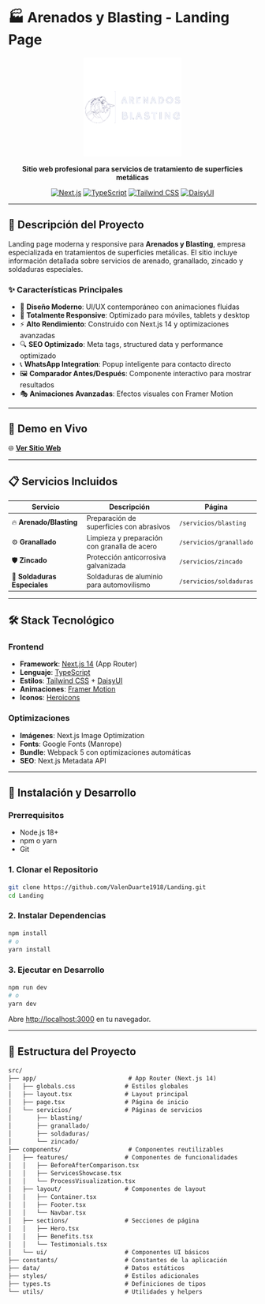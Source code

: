 # 🏭 Arenados y Blasting - Landing Page

<div align="center">
  <img src="public/img/logo2.webp" alt="Arenados y Blasting Logo" width="200"/>
  
  **Sitio web profesional para servicios de tratamiento de superficies metálicas**
  
  [![Next.js](https://img.shields.io/badge/Next.js-14-black?style=flat-square&logo=next.js)](https://nextjs.org/)
  [![TypeScript](https://img.shields.io/badge/TypeScript-5-blue?style=flat-square&logo=typescript)](https://www.typescriptlang.org/)
  [![Tailwind CSS](https://img.shields.io/badge/Tailwind-3-38B2AC?style=flat-square&logo=tailwind-css)](https://tailwindcss.com/)
  [![DaisyUI](https://img.shields.io/badge/DaisyUI-4-1AD1A5?style=flat-square)](https://daisyui.com/)
</div>

---

## 🎯 **Descripción del Proyecto**

Landing page moderna y responsive para **Arenados y Blasting**, empresa especializada en tratamientos de superficies metálicas. El sitio incluye información detallada sobre servicios de arenado, granallado, zincado y soldaduras especiales.

### ✨ **Características Principales**

- 🎨 **Diseño Moderno**: UI/UX contemporáneo con animaciones fluidas
- 📱 **Totalmente Responsive**: Optimizado para móviles, tablets y desktop
- ⚡ **Alto Rendimiento**: Construido con Next.js 14 y optimizaciones avanzadas
- 🔍 **SEO Optimizado**: Meta tags, structured data y performance optimizado
- 📞 **WhatsApp Integration**: Popup inteligente para contacto directo
- 🖼️ **Comparador Antes/Después**: Componente interactivo para mostrar resultados
- 🎭 **Animaciones Avanzadas**: Efectos visuales con Framer Motion

---

## 🚀 **Demo en Vivo**

🌐 **[Ver Sitio Web](https://arenadosyblasting.netlify.app/)**

---

## 📋 **Servicios Incluidos**

| Servicio | Descripción | Página |
|----------|-------------|---------|
| 🔥 **Arenado/Blasting** | Preparación de superficies con abrasivos | `/servicios/blasting` |
| ⚙️ **Granallado** | Limpieza y preparación con granalla de acero | `/servicios/granallado` |
| 🛡️ **Zincado** | Protección anticorrosiva galvanizada | `/servicios/zincado` |
| 🔧 **Soldaduras Especiales** | Soldaduras de aluminio para automovilismo | `/servicios/soldaduras` |

---

## 🛠️ **Stack Tecnológico**

### **Frontend**
- **Framework**: [Next.js 14](https://nextjs.org/) (App Router)
- **Lenguaje**: [TypeScript](https://www.typescriptlang.org/)
- **Estilos**: [Tailwind CSS](https://tailwindcss.com/) + [DaisyUI](https://daisyui.com/)
- **Animaciones**: [Framer Motion](https://www.framer.com/motion/)
- **Iconos**: [Heroicons](https://heroicons.com/)

### **Optimizaciones**
- **Imágenes**: Next.js Image Optimization
- **Fonts**: Google Fonts (Manrope)
- **Bundle**: Webpack 5 con optimizaciones automáticas
- **SEO**: Next.js Metadata API

---

## 🚀 **Instalación y Desarrollo**

### **Prerrequisitos**
- Node.js 18+ 
- npm o yarn
- Git

### **1. Clonar el Repositorio**
```bash
git clone https://github.com/ValenDuarte1918/Landing.git
cd Landing
```

### **2. Instalar Dependencias**
```bash
npm install
# o
yarn install
```

### **3. Ejecutar en Desarrollo**
```bash
npm run dev
# o
yarn dev
```

Abre [http://localhost:3000](http://localhost:3000) en tu navegador.

---

## 📁 **Estructura del Proyecto**

```
src/
├── app/                          # App Router (Next.js 14)
│   ├── globals.css              # Estilos globales
│   ├── layout.tsx               # Layout principal
│   ├── page.tsx                 # Página de inicio
│   └── servicios/               # Páginas de servicios
│       ├── blasting/
│       ├── granallado/
│       ├── soldaduras/
│       └── zincado/
├── components/                   # Componentes reutilizables
│   ├── features/                # Componentes de funcionalidades
│   │   ├── BeforeAfterComparison.tsx
│   │   ├── ServicesShowcase.tsx
│   │   └── ProcessVisualization.tsx
│   ├── layout/                  # Componentes de layout
│   │   ├── Container.tsx
│   │   ├── Footer.tsx
│   │   └── Navbar.tsx
│   ├── sections/                # Secciones de página
│   │   ├── Hero.tsx
│   │   ├── Benefits.tsx
│   │   └── Testimonials.tsx
│   └── ui/                      # Componentes UI básicos
├── constants/                   # Constantes de la aplicación
├── data/                        # Datos estáticos
├── styles/                      # Estilos adicionales
├── types.ts                     # Definiciones de tipos
└── utils/                       # Utilidades y helpers
```
